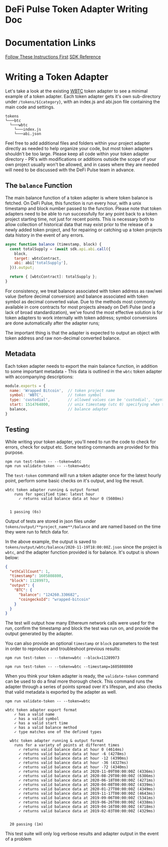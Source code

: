 # DeFi Pulse Token Adapter Writing Doc

# Documentation Links

[Follow These Instructions First](https://github.com/ConcourseOpen/DeFi-Pulse-Adapters/blob/master/README.md)
[SDK Reference](https://github.com/ConcourseOpen/DeFi-Pulse-Adapters/blob/master/docs/sdk.md)

# Writing a Token Adapter

Let's take a look at the existing [WBTC](https://github.com/ConcourseOpen/DeFi-Pulse-Adapters/blob/master/tokens/btc/wbtc) token adapter to see a minimal example of a token adapter. Each token adapter gets it's own sub-directory under `/tokens/${category}`, with an index.js and abi.json file containing the main code and settings.

```
tokens
└───btc
  └───wbtc
    └───index.js
    └───abi.json
```

Feel free to add additional files and folders within your project adapter directly as needed to help organize your code, but most token adapters shouldn't be too large. Please keep all code within your token adapter directory - PR's with modifications or additions outside the scope of your own project usually won't be allowed, and in cases where they are needed will need to be discussed with the DeFi Pulse team in advance.

## The ```balance``` Function

The main balance function of a token adapter is where token balance is fetched. On DeFi Pulse, this function is run every hour, with a unix timestamp and block number passed to the function. Please note that token adapters need to be able to run successfully for any point back to a token project starting time, not just for recent points. This is necessary both to allow collection of historical data that may exist prior to the release of a newly added token project, and for repairing or catching up a token projects data history in the event of any errors.

```js
async function balance (timestamp, block) {
  const totalSupply = (await sdk.api.abi.call({
    block,
    target: wbtcContract,
    abi: abi['totalSupply'],
  })).output;

  return { [wbtcContract]: totalSupply };
}
```

For consistency, we treat balance associated with token address as raw/wei value (before decimal conversion) and balance associated with token symbol as decimal converted value. Due to the methods most commonly available in core contracts for most projects already on Defi Pulse (and a lack of broad standardization), we've found the most effective solution is for token adapters to work internally with token address; symbol conversions are done automatically after the adapter runs;

The important thing is that the adapter is expected to output an object with token address and raw non-decimal converted balance.

## Metadata

Each token adapter needs to export the main balance function, in addition to some important metadata - This data is outlined in the `wbtc` token adapter with accompanying descriptions:

```js
module.exports = {
  name: 'Wrapped Bitcoin',  // token project name
  symbol: 'WBTC',           // token symbol
  type: 'custodial',        // allowed values can be 'custodial', 'synthetic', 'decentralized'
  start: 1514764800,        // unix timestamp (utc 0) specifying when the token project began, or where live data begins
  balance,                  // balance adapter
}
```

## Testing

While writing your token adapter, you'll need to run the code to check for errors, check for output etc. Some testing commands are provided for this purpose.

```
npm run test-token -- --token=wbtc
npm run validate-token -- --token=wbtc
```

The `test-token` command will run a token adapter once for the latest hourly point, perform some basic checks on it's output, and log the result.

```
wbtc token adapter running & output format
    runs for specified time: latest hour
      ✓ returns valid balance data at hour 0 (5608ms)


  1 passing (6s)
```

Output of tests are stored in json files under `tokens/output/**project_name**/balance` and are named based on the time they were run to fetch data for.

In the above example, the output is saved to `tokens/output/wbtc/balance/2020-11-19T18:00:00Z.json` since the project is `wbtc`, and the adapter function provided is for balance. It's output is shown below:

```json
{
  "ethCallCount": 1,
  "timestamp": 1605808800,
  "block": 11289973,
  "output": {
    "BTC": {
      "balance": "124260.330682",
      "coingeckoId": "wrapped-bitcoin"
    }
  }
}
```

The test will output how many Ethereum network calls were used for the run, confirm the timestamp and block the test was run on, and provide the output generated by the adapter.

You can also provide an optional ```timestamp``` or ```block``` parameters to the test in order to reproduce and troubleshoot previous results:

```
npm run test-token -- --token=wbtc --block=11289973
```

```
npm run test-token -- --token=wbtc --timestamp=1605808800
```

When you think your token adapter is ready, the `validate-token` command can be used to do a final more thorough check. This command runs the adapter through a series of points spread over it's lifespan, and also checks that valid metadata is exported by the adapter as well.

```
npm run validate-token -- --token=wbtc
```

```
wbtc token adapter export format
    ✓ has a valid name
    ✓ has a valid symbol
    ✓ has a valid start time
    ✓ has a valid balance method
    ✓ type matches one of the defined types

  wbtc token adapter running & output format
    runs for a variety of points at different times
      ✓ returns valid balance data at hour 0 (4614ms)
      ✓ returns valid balance data at hour -6 (4278ms)
      ✓ returns valid balance data at hour -12 (4390ms)
      ✓ returns valid balance data at hour -36 (4327ms)
      ✓ returns valid balance data at hour -72 (4340ms)
      ✓ returns valid balance data at 2020-11-09T00:00:00Z (4336ms)
      ✓ returns valid balance data at 2020-08-29T00:00:00Z (6386ms)
      ✓ returns valid balance data at 2020-06-18T00:00:00Z (4271ms)
      ✓ returns valid balance data at 2020-04-08T00:00:00Z (4339ms)
      ✓ returns valid balance data at 2020-01-27T00:00:00Z (4349ms)
      ✓ returns valid balance data at 2019-11-17T00:00:00Z (4643ms)
      ✓ returns valid balance data at 2019-09-06T00:00:00Z (5341ms)
      ✓ returns valid balance data at 2019-06-26T00:00:00Z (4338ms)
      ✓ returns valid balance data at 2019-04-16T00:00:00Z (4718ms)
      ✓ returns valid balance data at 2019-02-03T00:00:00Z (4329ms)


  20 passing (1m)
```

This test suite will only log verbose results and adapter output in the event of a problem
